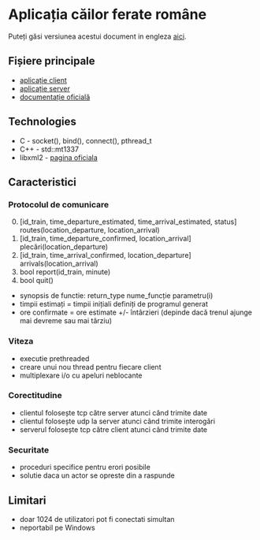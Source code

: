 # Aplicația căilor ferate române

Puteți găsi versiunea acestui document in engleza [aici](./../README.md).

## Fișiere principale

- [aplicație client](./../client.c)
- [aplicație server](./../server.c)
- [documentație oficială](./rr_raport.pdf)

## Technologies

- C - socket(), bind(), connect(), pthread_t
- C++ - std::mt1337
- libxml2 - [pagina oficiala](https://gitlab.gnome.org/GNOME/libxml2)

## Caracteristici

### Protocolul de comunicare

0. [id_train, time_departure_estimated, time_arrival_estimated, status] routes(location_departure, location_arrival)
1. [id_train, time_departure_confirmed, location_arrival] plecări(location_departure)
2. [id_train, time_arrival_confirmed, location_departure] arrivals(location_arrival)
3. bool report(id_train, minute)
4. bool quit()

- synopsis de functie: return_type nume_funcție parametru(i)
- timpii estimați = timpii inițiali definiți de programul generat
- ore confirmate = ore estimate +/- întârzieri (depinde dacă trenul ajunge mai devreme sau mai târziu)

### Viteza
	
- executie prethreaded
- creare unui nou thread pentru fiecare client
- multiplexare i/o cu ​​apeluri neblocante

### Corectitudine

- clientul folosește tcp către server atunci când trimite date
- clientul folosește udp la server atunci când trimite interogări
- serverul folosește tcp către client atunci când trimite date

### Securitate

- proceduri specifice pentru erori posibile
- solutie daca un actor se opreste din a raspunde

## Limitari

- doar 1024 de utilizatori pot fi conectati simultan
- neportabil pe Windows

